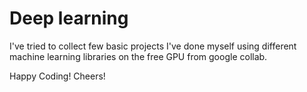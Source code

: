 # Deep learning
I've tried to collect few basic projects I've done myself using different machine learning libraries on the free GPU from google collab.

Happy Coding! Cheers! 
